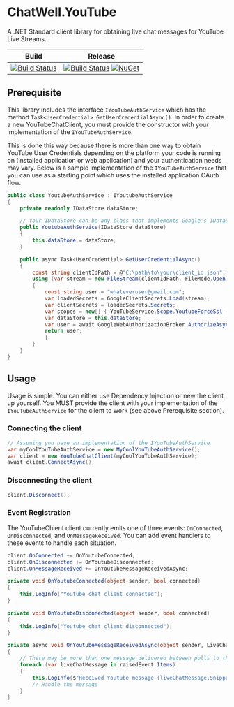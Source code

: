 # ChatWell.YouTube
A .NET Standard client library for obtaining live chat messages for YouTube Live Streams.

|Build|Release|
|:---:|:-----:|
|[![Build Status](https://travis-ci.org/StephenMP/ChatWell.YouTube.svg?branch=master)](https://travis-ci.org/StephenMP/ChatWell.YouTube)|[![Build Status](https://travis-ci.org/StephenMP/ChatWell.YouTube.svg?branch=release)](https://travis-ci.org/StephenMP/ChatWell.YouTube) [![NuGet](https://img.shields.io/nuget/v/ChatWell.YouTube.svg)](https://www.nuget.org/packages/ChatWell.YouTube/)|

## Prerequisite
This library includes the interface `IYouTubeAuthService` which has the method `Task<UserCredential> GetUserCredentialAsync()`. In order to create a new YouTubeChatClient, you must provide the constructor with your implementation of the `IYouTubeAuthService`.

This is done this way because there is more than one way to obtain YouTube User Credentials depending on the platform your code is running on (installed application or web application) and your authentication needs may vary. Below is a sample implementation of the `IYouTubeAuthService` that you can use as a starting point which uses the installed application OAuth flow.

```csharp
public class YoutubeAuthService : IYoutubeAuthService
{
    private readonly IDataStore dataStore;

    // Your IDataStore can be any class that implements Google's IDataStore
    public YoutubeAuthService(IDataStore dataStore)
    {
        this.dataStore = dataStore;
    }

    public async Task<UserCredential> GetUserCredentialAsync()
    {
        const string clientIdPath = @"C:\path\to\your\client_id.json";
        using (var stream = new FileStream(clientIdPath, FileMode.Open))
        {
            const string user = "whateveruser@gmail.com";
            var loadedSecrets = GoogleClientSecrets.Load(stream);
            var clientSecrets = loadedSecrets.Secrets;
            var scopes = new[] { YouTubeService.Scope.YoutubeForceSsl };
            var dataStore = this.dataStore;
            var user = await GoogleWebAuthorizationBroker.AuthorizeAsync(clientSecrets, scopes, user, CancellationToken.None, dataStore).ConfigureAwait(false);
            return user;
            }
        }
    }
}
```

## Usage
Usage is simple. You can either use Dependency Injection or new the client up yourself. You MUST provide the client with your implementation of the `IYouTubeAuthService` for the client to work (see above Prerequisite section).

### Connecting the client
```csharp
// Assuming you have an implementation of the IYouTubeAuthService
var myCoolYouTubeAuthService = new MyCoolYouTubeAuthService();
var client = new YouTubeChatClient(myCoolYouTubeAuthService);
await client.ConnectAsync();
```

### Disconnecting the client
```csharp
client.Disconnect();
```

### Event Registration
The YouTubeChient client currently emits one of three events: `OnConnected`, `OnDisconnected`, and `OnMessageReceived`. You can add event handlers to these events to handle each situation.

```csharp
client.OnConnected += OnYoutubeConnected;
client.OnDisconnected += OnYoutubeDisconnected;
client.OnMessageReceived += OnYoutubeMessageReceivedAsync;

private void OnYoutubeConnected(object sender, bool connected)
{
    this.LogInfo("Youtube chat client connected");
}

private void OnYoutubeDisconnected(object sender, bool connected)
{
    this.LogInfo("Youtube chat client disconnected");
}

private async void OnYoutubeMessageReceivedAsync(object sender, LiveChatMessageListResponse raisedEvent)
{
    // There may be more than one message delivered between polls to the YouTube API
    foreach (var liveChatMessage in raisedEvent.Items)
    {
        this.LogInfo($"Received Youtube message {liveChatMessage.Snippet.DisplayMessage}");
        // Handle the message
    }
}
```
